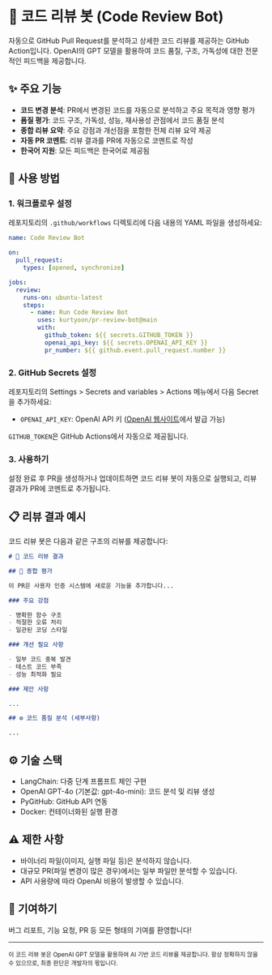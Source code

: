 # 🧐 코드 리뷰 봇 (Code Review Bot)

자동으로 GitHub Pull Request를 분석하고 상세한 코드 리뷰를 제공하는 GitHub Action입니다. OpenAI의 GPT 모델을 활용하여 코드 품질, 구조, 가독성에 대한 전문적인 피드백을 제공합니다.

## ✨ 주요 기능

- **코드 변경 분석**: PR에서 변경된 코드를 자동으로 분석하고 주요 목적과 영향 평가
- **품질 평가**: 코드 구조, 가독성, 성능, 재사용성 관점에서 코드 품질 분석
- **종합 리뷰 요약**: 주요 강점과 개선점을 포함한 전체 리뷰 요약 제공
- **자동 PR 코멘트**: 리뷰 결과를 PR에 자동으로 코멘트로 작성
- **한국어 지원**: 모든 피드백은 한국어로 제공됨

## 🚀 사용 방법

### 1. 워크플로우 설정

레포지토리의 `.github/workflows` 디렉토리에 다음 내용의 YAML 파일을 생성하세요:

```yaml
name: Code Review Bot

on:
  pull_request:
    types: [opened, synchronize]

jobs:
  review:
    runs-on: ubuntu-latest
    steps:
      - name: Run Code Review Bot
        uses: kurtyoon/pr-review-bot@main
        with:
          github_token: ${{ secrets.GITHUB_TOKEN }}
          openai_api_key: ${{ secrets.OPENAI_API_KEY }}
          pr_number: ${{ github.event.pull_request.number }}
```

### 2. GitHub Secrets 설정

레포지토리의 Settings > Secrets and variables > Actions 메뉴에서 다음 Secret을 추가하세요:

- `OPENAI_API_KEY`: OpenAI API 키 ([OpenAI 웹사이트](https://platform.openai.com/api-keys)에서 발급 가능)

`GITHUB_TOKEN`은 GitHub Actions에서 자동으로 제공됩니다.

### 3. 사용하기

설정 완료 후 PR을 생성하거나 업데이트하면 코드 리뷰 봇이 자동으로 실행되고, 리뷰 결과가 PR에 코멘트로 추가됩니다.

## 📋 리뷰 결과 예시

코드 리뷰 봇은 다음과 같은 구조의 리뷰를 제공합니다:

```markdown
# 🧐 코드 리뷰 결과

## 📝 종합 평가

이 PR은 사용자 인증 시스템에 새로운 기능을 추가합니다...

### 주요 강점

- 명확한 함수 구조
- 적절한 오류 처리
- 일관된 코딩 스타일

### 개선 필요 사항

- 일부 코드 중복 발견
- 테스트 코드 부족
- 성능 최적화 필요

### 제안 사항

...

## ⚙️ 코드 품질 분석 (세부사항)

...
```

## ⚙️ 기술 스택

- LangChain: 다중 단계 프롬프트 체인 구현
- OpenAI GPT-4o (기본값: gpt-4o-mini): 코드 분석 및 리뷰 생성
- PyGitHub: GitHub API 연동
- Docker: 컨테이너화된 실행 환경

## ⚠️ 제한 사항

- 바이너리 파일(이미지, 실행 파일 등)은 분석하지 않습니다.
- 대규모 PR(파일 변경이 많은 경우)에서는 일부 파일만 분석할 수 있습니다.
- API 사용량에 따라 OpenAI 비용이 발생할 수 있습니다.

## 🤝 기여하기

버그 리포트, 기능 요청, PR 등 모든 형태의 기여를 환영합니다!

---

<sub>이 코드 리뷰 봇은 OpenAI GPT 모델을 활용하여 AI 기반 코드 리뷰를 제공합니다. 항상 정확하지 않을 수 있으므로, 최종 판단은 개발자의 몫입니다.</sub>

```

```
